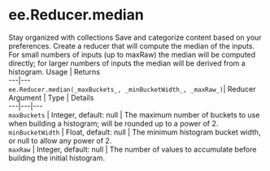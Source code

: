  
#  ee.Reducer.median
Stay organized with collections  Save and categorize content based on your preferences. 
Create a reducer that will compute the median of the inputs. For small numbers of inputs (up to maxRaw) the median will be computed directly; for larger numbers of inputs the median will be derived from a histogram. Usage | Returns  
---|---  
`ee.Reducer.median(_maxBuckets_, _minBucketWidth_, _maxRaw_)`|  Reducer  
Argument | Type | Details  
---|---|---  
`maxBuckets` | Integer, default: null | The maximum number of buckets to use when building a histogram; will be rounded up to a power of 2.  
`minBucketWidth` | Float, default: null | The minimum histogram bucket width, or null to allow any power of 2.  
`maxRaw` | Integer, default: null | The number of values to accumulate before building the initial histogram.  
